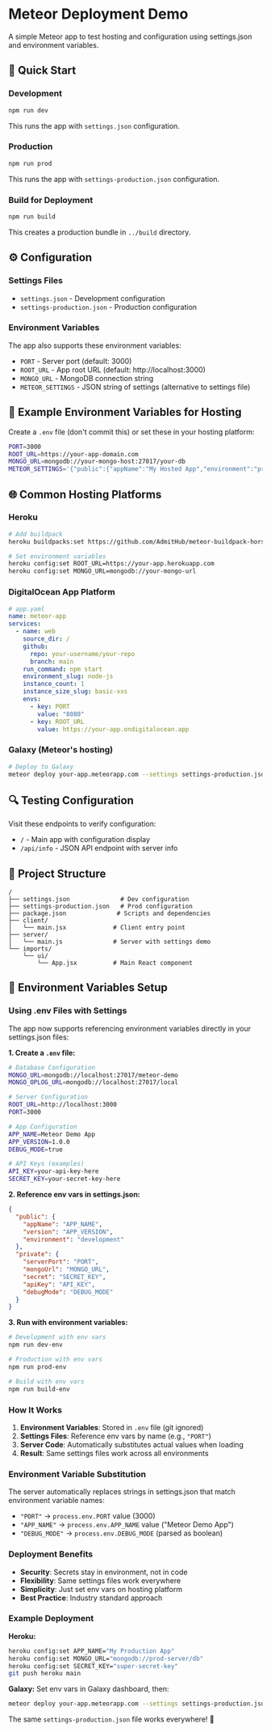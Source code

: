 # Meteor Deployment Demo

A simple Meteor app to test hosting and configuration using settings.json and environment variables.

## 🚀 Quick Start

### Development

```bash
npm run dev
```

This runs the app with `settings.json` configuration.

### Production

```bash
npm run prod
```

This runs the app with `settings-production.json` configuration.

### Build for Deployment

```bash
npm run build
```

This creates a production bundle in `../build` directory.

## ⚙️ Configuration

### Settings Files

- `settings.json` - Development configuration
- `settings-production.json` - Production configuration

### Environment Variables

The app also supports these environment variables:

- `PORT` - Server port (default: 3000)
- `ROOT_URL` - App root URL (default: http://localhost:3000)
- `MONGO_URL` - MongoDB connection string
- `METEOR_SETTINGS` - JSON string of settings (alternative to settings file)

## 📝 Example Environment Variables for Hosting

Create a `.env` file (don't commit this) or set these in your hosting platform:

```bash
PORT=3000
ROOT_URL=https://your-app-domain.com
MONGO_URL=mongodb://your-mongo-host:27017/your-db
METEOR_SETTINGS='{"public":{"appName":"My Hosted App","environment":"production"},"private":{"secret":"your-secret"}}'
```

## 🌐 Common Hosting Platforms

### Heroku

```bash
# Add buildpack
heroku buildpacks:set https://github.com/AdmitHub/meteor-buildpack-horse.git

# Set environment variables
heroku config:set ROOT_URL=https://your-app.herokuapp.com
heroku config:set MONGO_URL=mongodb://your-mongo-url
```

### DigitalOcean App Platform

```yaml
# app.yaml
name: meteor-app
services:
  - name: web
    source_dir: /
    github:
      repo: your-username/your-repo
      branch: main
    run_command: npm start
    environment_slug: node-js
    instance_count: 1
    instance_size_slug: basic-xxs
    envs:
      - key: PORT
        value: "8080"
      - key: ROOT_URL
        value: https://your-app.ondigitalocean.app
```

### Galaxy (Meteor's hosting)

```bash
# Deploy to Galaxy
meteor deploy your-app.meteorapp.com --settings settings-production.json
```

## 🔍 Testing Configuration

Visit these endpoints to verify configuration:

- `/` - Main app with configuration display
- `/api/info` - JSON API endpoint with server info

## 📂 Project Structure

```
/
├── settings.json              # Dev configuration
├── settings-production.json   # Prod configuration
├── package.json              # Scripts and dependencies
├── client/
│   └── main.jsx             # Client entry point
├── server/
│   └── main.js              # Server with settings demo
└── imports/
    └── ui/
        └── App.jsx          # Main React component
```

## 🔧 Environment Variables Setup

### Using .env Files with Settings

The app now supports referencing environment variables directly in your settings.json files:

**1. Create a `.env` file:**

```bash
# Database Configuration
MONGO_URL=mongodb://localhost:27017/meteor-demo
MONGO_OPLOG_URL=mongodb://localhost:27017/local

# Server Configuration
ROOT_URL=http://localhost:3000
PORT=3000

# App Configuration
APP_NAME=Meteor Demo App
APP_VERSION=1.0.0
DEBUG_MODE=true

# API Keys (examples)
API_KEY=your-api-key-here
SECRET_KEY=your-secret-key-here
```

**2. Reference env vars in settings.json:**

```json
{
  "public": {
    "appName": "APP_NAME",
    "version": "APP_VERSION",
    "environment": "development"
  },
  "private": {
    "serverPort": "PORT",
    "mongoUrl": "MONGO_URL",
    "secret": "SECRET_KEY",
    "apiKey": "API_KEY",
    "debugMode": "DEBUG_MODE"
  }
}
```

**3. Run with environment variables:**

```bash
# Development with env vars
npm run dev-env

# Production with env vars
npm run prod-env

# Build with env vars
npm run build-env
```

### How It Works

1. **Environment Variables**: Stored in `.env` file (git ignored)
2. **Settings Files**: Reference env vars by name (e.g., `"PORT"`)
3. **Server Code**: Automatically substitutes actual values when loading
4. **Result**: Same settings files work across all environments

### Environment Variable Substitution

The server automatically replaces strings in settings.json that match environment variable names:

- `"PORT"` → `process.env.PORT` value (3000)
- `"APP_NAME"` → `process.env.APP_NAME` value ("Meteor Demo App")
- `"DEBUG_MODE"` → `process.env.DEBUG_MODE` (parsed as boolean)

### Deployment Benefits

- **Security**: Secrets stay in environment, not in code
- **Flexibility**: Same settings files work everywhere
- **Simplicity**: Just set env vars on hosting platform
- **Best Practice**: Industry standard approach

### Example Deployment

**Heroku:**

```bash
heroku config:set APP_NAME="My Production App"
heroku config:set MONGO_URL="mongodb://prod-server/db"
heroku config:set SECRET_KEY="super-secret-key"
git push heroku main
```

**Galaxy:**
Set env vars in Galaxy dashboard, then:

```bash
meteor deploy your-app.meteorapp.com --settings settings-production.json
```

The same `settings-production.json` file works everywhere! 🎉
